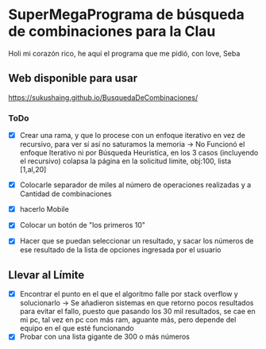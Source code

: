 # SuperMegaPrograma de búsqueda de combinaciones para la Clau

Holi mi corazón rico, he aquí el programa que me pidió, con love, Seba

## Web disponible para usar
https://sukushaing.github.io/BusquedaDeCombinaciones/

### ToDo
- [X] Crear una rama, y que lo procese con un enfoque iterativo en vez de recursivo, para ver sí así no saturamos la memoria
-> No Funcionó el enfoque Iterativo ni por Búsqueda Heuristica, en los 3 casos (incluyendo el recursivo) colapsa la página en la solicitud limite, obj:100, lista [1,al,20] 
- [X] Colocarle separador de miles al número de operaciones realizadas y a Cantidad de combinaciones 
- [X] hacerlo Mobile
- [X] Colocar un botón de "los primeros 10"
- [X] Hacer que se puedan seleccionar un resultado, y sacar los números de ese resultado de la lista de opciones ingresada por el usuario


## Llevar al Límite
- [X] Encontrar el punto en el que el algoritmo falle por stack overflow y solucionarlo
-> Se añadieron sistemas en que retorno pocos resultados para evitar el fallo, puesto que pasando los 30 mil resultados, se cae en mi pc, tal vez en pc con más ram, aguante más, pero depende del equipo en el que esté funcionando
- [X] Probar con una lista gigante de 300 o más números 